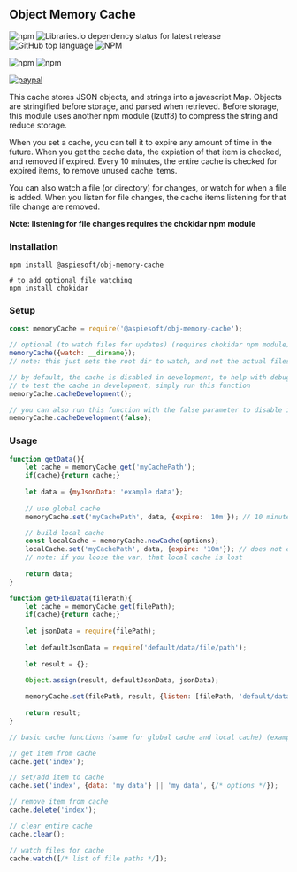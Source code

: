 ## Object Memory Cache

![npm](https://img.shields.io/npm/v/obj-memory-cache)
![Libraries.io dependency status for latest release](https://img.shields.io/librariesio/release/npm/obj-memory-cache)
![GitHub top language](https://img.shields.io/github/languages/top/aspiesoft/obj-memory-cache)
![NPM](https://img.shields.io/npm/l/obj-memory-cache)

![npm](https://img.shields.io/npm/dw/obj-memory-cache)
![npm](https://img.shields.io/npm/dm/obj-memory-cache)

[![paypal](https://img.shields.io/badge/buy%20me%20a%20coffee-paypal-blue)](https://buymeacoffee.aspiesoft.com/)

This cache stores JSON objects, and strings into a javascript Map.
Objects are stringified before storage, and parsed when retrieved.
Before storage, this module uses another npm module (lzutf8) to compress the string and reduce storage.

When you set a cache, you can tell it to expire any amount of time in the future.
When you get the cache data, the expiation of that item is checked, and removed if expired.
Every 10 minutes, the entire cache is checked for expired items, to remove unused cache items.

You can also watch a file (or directory) for changes, or watch for when a file is added.
When you listen for file changes, the cache items listening for that file change are removed.

**Note: listening for file changes requires the chokidar npm module**
### Installation

```shell script
npm install @aspiesoft/obj-memory-cache

# to add optional file watching
npm install chokidar
```

### Setup

```js
const memoryCache = require('@aspiesoft/obj-memory-cache');

// optional (to watch files for updates) (requires chokidar npm module)
memoryCache({watch: __dirname});
// note: this just sets the root dir to watch, and not the actual files

// by default, the cache is disabled in development, to help with debugging
// to test the cache in development, simply run this function
memoryCache.cacheDevelopment();

// you can also run this function with the false parameter to disable it later
memoryCache.cacheDevelopment(false);
```

### Usage

```js
function getData(){
    let cache = memoryCache.get('myCachePath');
    if(cache){return cache;}
    
    let data = {myJsonData: 'example data'};
    
    // use global cache
    memoryCache.set('myCachePath', data, {expire: '10m'}); // 10 minutes

    // build local cache
    const localCache = memoryCache.newCache(options);
    localCache.set('myCachePath', data, {expire: '10m'}); // does not effect global cache
    // note: if you loose the var, that local cache is lost
    
    return data;
}

function getFileData(filePath){
    let cache = memoryCache.get(filePath);
    if(cache){return cache;}
    
    let jsonData = require(filePath);
    
    let defaultJsonData = require('default/data/file/path');
    
    let result = {};

    Object.assign(result, defaultJsonData, jsonData);
    
    memoryCache.set(filePath, result, {listen: [filePath, 'default/data/file/path']});
    
    return result;
}

// basic cache functions (same for global cache and local cache) (example: memoryCache.get(), localCache.get())

// get item from cache
cache.get('index');

// set/add item to cache
cache.set('index', {data: 'my data'} || 'my data', {/* options */});

// remove item from cache
cache.delete('index');

// clear entire cache
cache.clear();

// watch files for cache
cache.watch([/* list of file paths */]);
```
